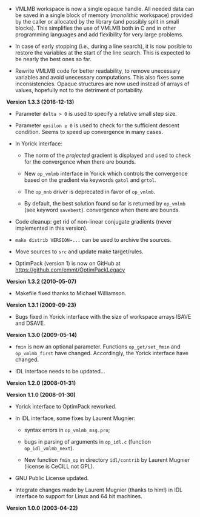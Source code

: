 * VMLMB workspace is now a single opaque handle.  All needed data can be saved
  in a single block of memory (*monolithic* workspace) provided by the caller
  or allocated by the library (and possibly split in small blocks).  This
  simplifies the use of VMLMB both in C and in other programming languages
  and add flexibility for very large problems.

* In case of early stopping (i.e., during a line search), it is now posible to
  restore the variables at the start of the line search.  This is expected to
  be nearly the best ones so far.

* Rewrite VMLMB code for better readability, to remove unecessary variables and
  avoid unecessary computations.  This also fixes some inconsistencies.  Opaque
  structures are now used instead of arrays of values, hopefully not to the
  detriment of portability.


**Version 1.3.3 (2016-12-13)**

* Parameter `delta > 0` is used to specify a relative small step size.

* Parameter `epsilon ≥ 0` is used to check for the sufficient descent
  condition.  Seems to speed up convergence in many cases.

* In Yorick interface:

  - The norm of the *projected* gradient is displayed and used to check for the
    convergence when there are bounds.

  - New `op_vmlmb` interface in Yorick which controls the convergence based on
    the gradient via keywords `gatol` and `grtol`.

  - The `op_mnb` driver is deprecated in favor of `op_vmlmb`.

  - By default, the best solution found so far is returned by `op_vmlmb` (see
    keyword `savebest`).  convergence when there are bounds.

* Code cleanup: get rid of non-linear conjugate gradients (never implemented in
  this version).

* `make distrib VERSION=...` can be used to archive the sources.

* Move sources to `src` and update make target/rules.

* OptimPack (version 1) is now on GitHub at
  https://github.com/emmt/OptimPackLegacy


**Version 1.3.2 (2010-05-07)**

* Makefile fixed thanks to Michael Williamson.


**Version 1.3.1 (2009-09-23)**

* Bugs fixed in Yorick interface with the size of workspace arrays
  ISAVE and DSAVE.


**Version 1.3.0 (2009-05-14)**

* `fmin` is now an optional parameter.  Functions `op_get/set_fmin` and
  `op_vmlmb_first` have changed.  Accordingly, the Yorick interface have
  changed.

* IDL interface needs to be updated...


**Version 1.2.0 (2008-01-31)**


**Version 1.1.0 (2008-01-30)**

* Yorick interface to OptimPack reworked.

* In IDL interface, some fixes by Laurent Mugnier:

  - syntax errors in `op_vmlmb_msg.pro`;

  - bugs in parsing of arguments in `op_idl.c` (function `op_idl_vmlmb_next`).

  - New function `fmin_op` in directory `idl/contrib` by Laurent Mugnier
    (license is CeCILL not GPL).

* GNU Public License updated.

* Integrate changes made by Laurent Mugnier (thanks to him!)  in IDL interface
  to support for Linux and 64 bit machines.


**Version 1.0.0 (2003-04-22)**
